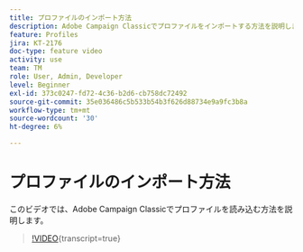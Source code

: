 ```yaml
---
title: プロファイルのインポート方法
description: Adobe Campaign Classicでプロファイルをインポートする方法を説明します
feature: Profiles
jira: KT-2176
doc-type: feature video
activity: use
team: TM
role: User, Admin, Developer
level: Beginner
exl-id: 373c0247-fd72-4c36-b2d6-cb758dc72492
source-git-commit: 35e036486c5b533b54b3f626d88734e9a9fc3b8a
workflow-type: tm+mt
source-wordcount: '30'
ht-degree: 6%

---
```


# プロファイルのインポート方法

このビデオでは、Adobe Campaign Classicでプロファイルを読み込む方法を説明します。

>[!VIDEO](https://video.tv.adobe.com/v/25608?quality=12&learn=on){transcript=true}
